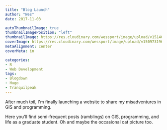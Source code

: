 ```yaml
---
title: "Blog Launch"
author: "Wes"
date: 2017-11-03

autoThumbnailImage: true
thumbnailImagePosition: "left"
thumbnailImage: https://res.cloudinary.com/wessport/image/upload/v1514070997/rocket_bw_140_ld2ahe.svg
coverImage: https://res.cloudinary.com/wessport/image/upload/v1509731967/forest_e3myyq.jpg
metaAlignment: center
coverMeta: in

categories:
- R
- Web Development
tags:
- Blogdown
- Hugo
- Tranquilpeak
---
```


After much toil, I'm finally launching a website to share my misadventures in GIS and programming.

<!--more-->
 Here you'll find semi-frequent posts (ramblings) on GIS, programming, and life as a graduate student. Oh and maybe the occasional cat picture too.
